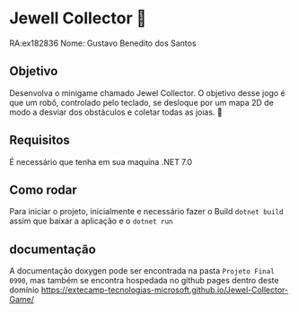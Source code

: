 # Jewell Collector 💎

RA:ex182836 Nome: Gustavo Benedito dos Santos

## Objetivo

Desenvolva o minigame chamado Jewel Collector. O objetivo desse jogo é que um robô, controlado pelo teclado, se desloque por um mapa 2D de modo a desviar dos obstáculos e coletar todas as joias. 💎

## Requisitos
É necessário que tenha em sua maquina .NET 7.0

## Como rodar
Para iniciar o projeto, inicialmente e necessário fazer o Build `dotnet build` assim que baixar a aplicação e o `dotnet run` 

## documentação 
A documentação doxygen pode ser encontrada na pasta `Projeto Final 0990`, mas também se encontra hospedada no github pages dentro deste domínio https://extecamp-tecnologias-microsoft.github.io/Jewel-Collector-Game/
